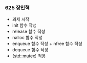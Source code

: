 ### 625 장민혁 
- 과제 시작
- init 함수 작성
- release 함수 작성
- nalloc 함수 작성
- enqueue 함수 작성 + nfree 함수 작성
- dequeue 함수 작성
- (std::mutex) 적용
